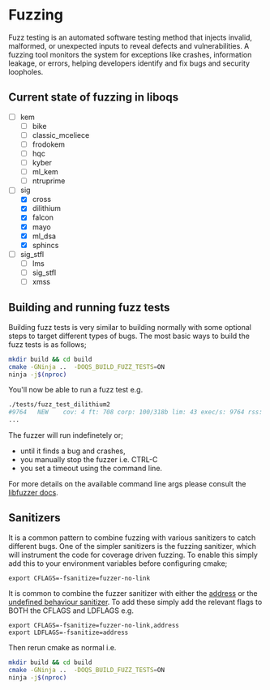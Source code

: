 # Fuzzing

Fuzz testing is an automated software testing method that injects invalid, 
malformed, or unexpected inputs to reveal defects and vulnerabilities. A fuzzing 
tool monitors the system for exceptions like crashes, information leakage, or 
errors, helping developers identify and fix bugs and security loopholes.

## Current state of fuzzing in liboqs
- [ ] kem 
  - [ ] bike
  - [ ] classic_mceliece
  - [ ] frodokem
  - [ ] hqc
  - [ ] kyber
  - [ ] ml_kem
  - [ ] ntruprime
- [ ] sig
  - [x] cross
  - [x] dilithium
  - [x] falcon
  - [x] mayo
  - [x] ml_dsa
  - [x] sphincs
- [ ] sig_stfl
  - [ ] lms
  - [ ] sig_stfl
  - [ ] xmss

## Building and running fuzz tests

Building fuzz tests is very similar to building normally with some optional
steps to target different types of bugs. The most basic ways to build the
fuzz tests is as follows;

```bash
mkdir build && cd build
cmake -GNinja ..  -DOQS_BUILD_FUZZ_TESTS=ON
ninja -j$(nproc)
```

You'll now be able to run a fuzz test e.g.
```bash
./tests/fuzz_test_dilithium2
#9764	NEW    cov: 4 ft: 708 corp: 100/318b lim: 43 exec/s: 9764 rss: 362Mb L: 41/41 MS: 4 EraseBytes-InsertRepeatedBytes-CMP-ChangeBit- DE: "\0004m\372"-
...
```
The fuzzer will run indefinetely or;
- until it finds a bug and crashes,
- you manually stop the fuzzer i.e. CTRL-C
- you set a timeout using the command line.

For more details on the available command line args please consult the [libfuzzer docs](https://llvm.org/docs/LibFuzzer.html).

## Sanitizers
It is a common pattern to combine fuzzing with various sanitizers to catch different bugs.
One of the simpler sanitizers is the fuzzing sanitizer, which will instrument the code
for coverage driven fuzzing. To enable this simply add this to your environment variables
before configuring cmake;

```
export CFLAGS=-fsanitize=fuzzer-no-link
```

It is common to combine the fuzzer sanitizer with either the [address](https://clang.llvm.org/docs/AddressSanitizer.html)
or the [undefined behaviour sanitizer](https://clang.llvm.org/docs/UndefinedBehaviorSanitizer.html). To
add these simply add the relevant flags to BOTH the CFLAGS and LDFLAGS e.g.

```
export CFLAGS=-fsanitize=fuzzer-no-link,address
export LDFLAGS=-fsanitize=address
```

Then rerun cmake as normal i.e.
```bash
mkdir build && cd build
cmake -GNinja ..  -DOQS_BUILD_FUZZ_TESTS=ON
ninja -j$(nproc)
```
